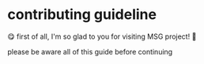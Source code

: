 # contributing guideline

😋 first of all, I'm so glad to you for visiting MSG project! 🥰

please be aware all of this guide before continuing
